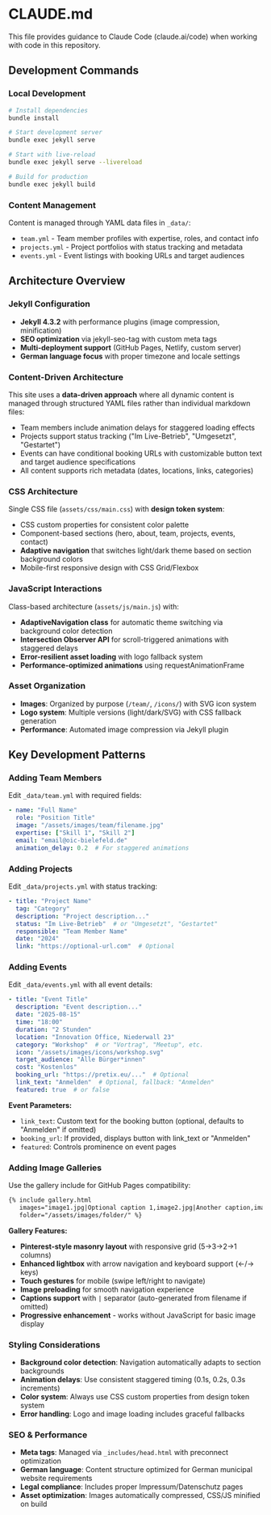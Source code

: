 # CLAUDE.md

This file provides guidance to Claude Code (claude.ai/code) when working with code in this repository.

## Development Commands

### Local Development
```bash
# Install dependencies
bundle install

# Start development server
bundle exec jekyll serve

# Start with live-reload
bundle exec jekyll serve --livereload

# Build for production
bundle exec jekyll build
```

### Content Management
Content is managed through YAML data files in `_data/`:
- `team.yml` - Team member profiles with expertise, roles, and contact info
- `projects.yml` - Project portfolios with status tracking and metadata  
- `events.yml` - Event listings with booking URLs and target audiences

## Architecture Overview

### Jekyll Configuration
- **Jekyll 4.3.2** with performance plugins (image compression, minification)
- **SEO optimization** via jekyll-seo-tag with custom meta tags
- **Multi-deployment support** (GitHub Pages, Netlify, custom server)
- **German language focus** with proper timezone and locale settings

### Content-Driven Architecture
This site uses a **data-driven approach** where all dynamic content is managed through structured YAML files rather than individual markdown files:

- Team members include animation delays for staggered loading effects
- Projects support status tracking ("Im Live-Betrieb", "Umgesetzt", "Gestartet") 
- Events can have conditional booking URLs with customizable button text and target audience specifications
- All content supports rich metadata (dates, locations, links, categories)

### CSS Architecture  
Single CSS file (`assets/css/main.css`) with **design token system**:
- CSS custom properties for consistent color palette
- Component-based sections (hero, about, team, projects, events, contact)
- **Adaptive navigation** that switches light/dark theme based on section background colors
- Mobile-first responsive design with CSS Grid/Flexbox

### JavaScript Interactions
Class-based architecture (`assets/js/main.js`) with:
- **AdaptiveNavigation class** for automatic theme switching via background color detection
- **Intersection Observer API** for scroll-triggered animations with staggered delays
- **Error-resilient asset loading** with logo fallback system
- **Performance-optimized animations** using requestAnimationFrame

### Asset Organization
- **Images**: Organized by purpose (`/team/`, `/icons/`) with SVG icon system
- **Logo system**: Multiple versions (light/dark/SVG) with CSS fallback generation
- **Performance**: Automated image compression via Jekyll plugin

## Key Development Patterns

### Adding Team Members
Edit `_data/team.yml` with required fields:
```yaml
- name: "Full Name"
  role: "Position Title"  
  image: "/assets/images/team/filename.jpg"
  expertise: ["Skill 1", "Skill 2"]
  email: "email@oic-bielefeld.de"
  animation_delay: 0.2  # For staggered animations
```

### Adding Projects
Edit `_data/projects.yml` with status tracking:
```yaml
- title: "Project Name"
  tag: "Category"
  description: "Project description..."
  status: "Im Live-Betrieb"  # or "Umgesetzt", "Gestartet"
  responsible: "Team Member Name"
  date: "2024"
  link: "https://optional-url.com"  # Optional
```

### Adding Events
Edit `_data/events.yml` with all event details:
```yaml
- title: "Event Title"
  description: "Event description..."
  date: "2025-08-15"
  time: "18:00"
  duration: "2 Stunden"
  location: "Innovation Office, Niederwall 23"
  category: "Workshop"  # or "Vortrag", "Meetup", etc.
  icon: "/assets/images/icons/workshop.svg"
  target_audience: "Alle Bürger*innen"
  cost: "Kostenlos"
  booking_url: "https://pretix.eu/..."  # Optional
  link_text: "Anmelden"  # Optional, fallback: "Anmelden"
  featured: true  # or false
```

**Event Parameters:**
- `link_text`: Custom text for the booking button (optional, defaults to "Anmelden" if omitted)
- `booking_url`: If provided, displays button with link_text or "Anmelden"
- `featured`: Controls prominence on event pages

### Adding Image Galleries
Use the gallery include for GitHub Pages compatibility:
```markdown
{% include gallery.html 
   images="image1.jpg|Optional caption 1,image2.jpg|Another caption,image3.jpg" 
   folder="/assets/images/folder/" %}
```

**Gallery Features:**
- **Pinterest-style masonry layout** with responsive grid (5→3→2→1 columns)
- **Enhanced lightbox** with arrow navigation and keyboard support (←/→ keys)
- **Touch gestures** for mobile (swipe left/right to navigate)
- **Image preloading** for smooth navigation experience
- **Captions support** with `|` separator (auto-generated from filename if omitted)
- **Progressive enhancement** - works without JavaScript for basic image display

### Styling Considerations
- **Background color detection**: Navigation automatically adapts to section backgrounds
- **Animation delays**: Use consistent staggered timing (0.1s, 0.2s, 0.3s increments)
- **Color system**: Always use CSS custom properties from design token system
- **Error handling**: Logo and image loading includes graceful fallbacks

### SEO & Performance
- **Meta tags**: Managed via `_includes/head.html` with preconnect optimization
- **German language**: Content structure optimized for German municipal website requirements
- **Legal compliance**: Includes proper Impressum/Datenschutz pages
- **Asset optimization**: Images automatically compressed, CSS/JS minified on build